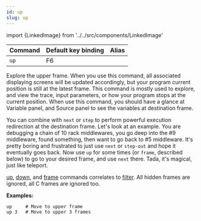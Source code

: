 ```yaml
---
id: up
slug: up
---
```


import {LinkedImage} from '../../src/components/LinkedImage'

| Command | Default key binding | Alias |
| ------- | ------------------- | ----- |
| `up` | F6 |  |

Explore the upper frame. When you use this command, all associated displaying screens will be updated accordingly, but your program current position is still at the latest frame. This command is mostly used to explore, and view the trace, input parameters, or how your program stops at the current position. When use this command, you should have a glance at Variable panel, and Source panel to see the variables at destination frame.

You can combine with `next` or `step` to perform powerful execution redirection at the destination frame. Let's look at an example. You are debugging a chain of 10 rack middlewares, you go deep into the #9 middleware, found something, then want to go back to #5 middleware. It's pretty boring and frustrated to just use `next` or `step-out` and hope it eventually goes back. Now use `up` for some times (or `frame`, described below) to go to your desired frame, and use `next` there. Tada, it's magical, just like teleport.

[up](/docs/commands/up), [down](/docs/commands/down), and [frame](/docs/commands/frame) commands correlates to [filter](/docs/guides/filter). All hidden frames are ignored, all C frames are ignored too.

**Examples:**

```
up     # Move to upper frame
up 3   # Move to upper 3 frames
```

<LinkedImage link="/img/commands/up.gif" alt="Up example"/>
